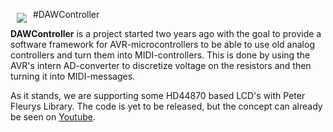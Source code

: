 #DAWController
<img src="https://raw.githubusercontent.com/CPBach/DAWController/master/1.jpg" align="left" hspace="10" vspace="6">

**DAWController** is a project started two years ago with the goal to provide a software framework for AVR-microcontrollers to be able to use old analog controllers and turn them into MIDI-controllers.
This is done by using the AVR's intern AD-converter to discretize voltage on the resistors and then turning it into MIDI-messages.


As it stands, we are supporting some HD44870 based LCD's with Peter Fleurys Library.
The code is yet to be released, but the concept can already be seen on <a href="https://www.youtube.com/watch?v=eYuYX_v-R0A">Youtube</a>.
